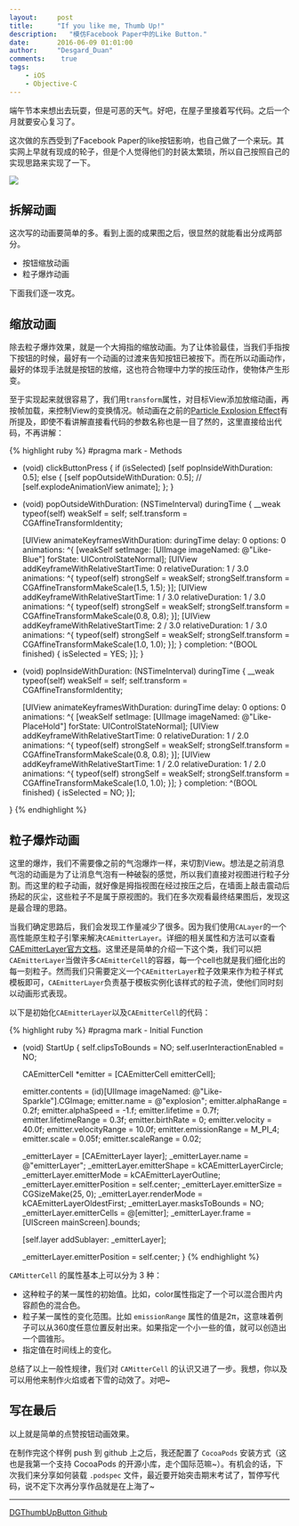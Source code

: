 ```yaml
---
layout:     post
title:      "If you like me, Thumb Up!"
description:   "模仿Facebook Paper中的Like Button."
date:       2016-06-09 01:01:00
author:     "Desgard_Duan"
comments: 	 true
tags:
    - iOS
    - Objective-C
---
```


端午节本来想出去玩耍，但是可恶的天气。好吧，在屋子里接着写代码。之后一个月就要安心复习了。

这次做的东西受到了Facebook Paper的like按钮影响，也自己做了一个来玩。其实网上早就有现成的轮子，但是个人觉得他们的封装太繁琐，所以自己按照自己的实现思路来实现了一下。

![](http://7xwh85.com1.z0.glb.clouddn.com/2016-06-09-img0.gif)

## 拆解动画

这次写的动画要简单的多。看到上面的成果图之后，很显然的就能看出分成两部分。

* 按钮缩放动画
* 粒子爆炸动画

下面我们逐一攻克。

## 缩放动画

除去粒子爆炸效果，就是一个大拇指的缩放动画。为了让体验最佳，当我们手指按下按钮的时候，最好有一个动画的过渡来告知按钮已被按下。而在所以动画动作，最好的体现手法就是按钮的放缩，这也符合物理中力学的按压动作，使物体产生形变。

至于实现起来就很容易了，我们用`transform`属性，对目标View添加放缩动画，再按帧加载，来控制View的变换情况。帧动画在之前的[Particle Explosion Effect](http://desgard.com/2016/05/30/DGSlimeView-Boom/)有所提及，即使不看讲解直接看代码的参数名称也是一目了然的，这里直接给出代码，不再讲解：

{% highlight ruby %}
#pragma mark - Methods
- (void) clickButtonPress {
    if (isSelected) [self popInsideWithDuration: 0.5];
    else {
        [self popOutsideWithDuration: 0.5];
        // [self.explodeAnimationView animate];
    };
}

- (void) popOutsideWithDuration: (NSTimeInterval) duringTime {
    __weak typeof(self) weakSelf = self;
    self.transform = CGAffineTransformIdentity;
    
    [UIView animateKeyframesWithDuration: duringTime delay: 0 options: 0 animations: ^{
        [weakSelf setImage: [UIImage imageNamed: @"Like-Blue"] forState: UIControlStateNormal];
        [UIView addKeyframeWithRelativeStartTime: 0
                                relativeDuration: 1 / 3.0
                                      animations: ^{
                                          typeof(self) strongSelf = weakSelf;
                                          strongSelf.transform = CGAffineTransformMakeScale(1.5, 1.5);
                                      }];
        [UIView addKeyframeWithRelativeStartTime: 1 / 3.0
                                relativeDuration: 1 / 3.0
                                      animations: ^{
                                          typeof(self) strongSelf = weakSelf;
                                          strongSelf.transform = CGAffineTransformMakeScale(0.8, 0.8);
                                      }];
        [UIView addKeyframeWithRelativeStartTime: 2 / 3.0
                                relativeDuration: 1 / 3.0
                                      animations: ^{
                                          typeof(self) strongSelf = weakSelf;
                                          strongSelf.transform = CGAffineTransformMakeScale(1.0, 1.0);
                                      }];
    } completion: ^(BOOL finished) {
        isSelected = YES;
    }];
}

- (void) popInsideWithDuration: (NSTimeInterval) duringTime {
    __weak typeof(self) weakSelf = self;
    self.transform = CGAffineTransformIdentity;
    
    [UIView animateKeyframesWithDuration: duringTime delay: 0 options: 0 animations: ^{
        [weakSelf setImage: [UIImage imageNamed: @"Like-PlaceHold"] forState: UIControlStateNormal];
        [UIView addKeyframeWithRelativeStartTime: 0
                                relativeDuration: 1 / 2.0
                                      animations: ^{
                                          typeof(self) strongSelf = weakSelf;
                                          strongSelf.transform = CGAffineTransformMakeScale(0.8, 0.8);
                                      }];
        [UIView addKeyframeWithRelativeStartTime: 1 / 2.0
                                relativeDuration: 1 / 2.0
                                      animations: ^{
                                          typeof(self) strongSelf = weakSelf;
                                          strongSelf.transform = CGAffineTransformMakeScale(1.0, 1.0);
                                      }];
    } completion: ^(BOOL finished) {
        isSelected = NO;
    }];

}
{% endhighlight %}

## 粒子爆炸动画

这里的爆炸，我们不需要像之前的气泡爆炸一样，来切割View。想法是之前消息气泡的动画是为了让消息气泡有一种破裂的感觉，所以我们直接对视图进行粒子分割。而这里的粒子动画，就好像是拇指视图在经过按压之后，在墙面上敲击震动后扬起的灰尘，这些粒子不是属于原视图的。我们在多次观看最终结果图后，发现这是最合理的思路。

当我们确定思路后，我们会发现工作量减少了很多。因为我们使用`CALayer`的一个高性能原生粒子引擎来解决`CAEmitterLayer`。详细的相关属性和方法可以查看[CAEmitterLayer官方文档](https://developer.apple.com/library/ios/documentation/GraphicsImaging/Reference/CAEmitterLayer_class/)。这里还是简单的介绍一下这个类，我们可以把`CAEmitterLayer`当做许多`CAEmitterCell`的容器，每一个cell也就是我们细化出的每一刻粒子。然而我们只需要定义一个`CAEmitterLayer`粒子效果来作为粒子样式模板即可，`CAEmitterLayer`负责基于模板实例化该样式的粒子流，使他们同时刻以动画形式表现。

以下是初始化`CAEmitterLayer`以及`CAEmitterCell`的代码：

{% highlight ruby %}
#pragma mark - Initial Function
- (void) StartUp {
    self.clipsToBounds = NO;
    self.userInteractionEnabled = NO;
    
    CAEmitterCell *emitter = [CAEmitterCell emitterCell];
    
    emitter.contents                = (id)[UIImage imageNamed: @"Like-Sparkle"].CGImage;
    emitter.name                    = @"explosion";
    emitter.alphaRange              = 0.2f;
    emitter.alphaSpeed              = -1.f;
    emitter.lifetime                = 0.7f;
    emitter.lifetimeRange           = 0.3f;
    emitter.birthRate               = 0;
    emitter.velocity                = 40.0f;
    emitter.velocityRange           = 10.0f;
    emitter.emissionRange           = M_PI_4;
    emitter.scale                   = 0.05f;
    emitter.scaleRange              = 0.02;
    
    _emitterLayer = [CAEmitterLayer layer];
    _emitterLayer.name              = @"emitterLayer";
    _emitterLayer.emitterShape      = kCAEmitterLayerCircle;
    _emitterLayer.emitterMode       = kCAEmitterLayerOutline;
    _emitterLayer.emitterPosition   = self.center;
    _emitterLayer.emitterSize       = CGSizeMake(25, 0);
    _emitterLayer.renderMode        = kCAEmitterLayerOldestFirst;
    _emitterLayer.masksToBounds     = NO;
    _emitterLayer.emitterCells      = @[emitter];
    _emitterLayer.frame             = [UIScreen mainScreen].bounds;
    
    [self.layer addSublayer: _emitterLayer];
    
    _emitterLayer.emitterPosition   = self.center;
}
{% endhighlight %}

`CAMitterCell` 的属性基本上可以分为 3 种：

* 这种粒子的某一属性的初始值。比如，color属性指定了一个可以混合图片内容颜色的混合色。
* 粒子某一属性的变化范围。比如 `emissionRange` 属性的值是2π，这意味着例子可以从360度任意位置反射出来。如果指定一个小一些的值，就可以创造出一个圆锥形。
* 指定值在时间线上的变化。

总结了以上一般性规律，我们对 `CAMitterCell` 的认识又进了一步。我想，你以及可以用他来制作火焰或者下雪的动效了。对吧~

## 写在最后

以上就是简单的点赞按钮动画效果。

在制作完这个样例 push 到 github 上之后，我还配置了 `CocoaPods` 安装方式（这也是我第一个支持 CocoaPods 的开源小库，走个国际范嘛~）。有机会的话，下次我们来分享如何装载 `.podspec` 文件，最近要开始突击期末考试了，暂停写代码，说不定下次再分享作品就是在上海了~

---

[DGThumbUpButton Github](https://github.com/dgytdhy/DGThumbUpButton)